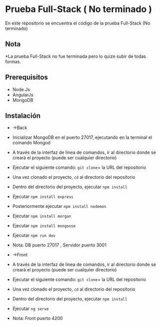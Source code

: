 # Prueba Full-Stack ( No terminado )
En este repositorio se encuentra el código de la prueba Full-Stack (No terminado)

## Nota
*La prueba Full-Stack no fue terminada pero lo quize subir de todas formas.

## Prerequisitos
* Node.Js
* AngularJs
* MongoDB


## Instalación
* ->Back
* Inicializar MongoDB en el puerto 27017, ejecutando en la terminal el comando Mongod
* A través de la interfaz de línea de comandos, ir al directorio donde se creará el proyecto (puede ser cualquier directorio)
* Ejecutar el siguiente comando: `git clone`+ la URL del repositorio
* Una vez clonado el proyecto, `cd` al directorio del repositorio
* Dentro del directorio del proyecto, ejecutar `npm install`
* Ejecutar `npm install express`
* Posteriormente ejecutar `npm install nodemon`
* Ejecutar `npm install morgan`
* Ejecutar `npm install mongoose`
* Ejecutar `npm run dev` 
* Nota: DB puerto 27017 , Servidor puerto 3001

* ->Front
* A través de la interfaz de línea de comandos, ir al directorio donde se creará el proyecto (puede ser cualquier directorio)
* Ejecutar el siguiente comando: `git clone`+ la URL del repositorio
* Una vez clonado el proyecto, `cd` al directorio del repositorio
* Dentro del directorio del proyecto, ejecutar `npm install`
* Ejecutar `ng serve`
* Nota: Front puerto 4200
